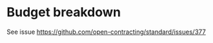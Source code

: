 Budget breakdown
================

See issue https://github.com/open-contracting/standard/issues/377